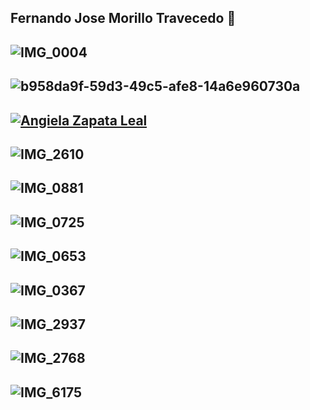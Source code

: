 ## Fernando Jose Morillo Travecedo 👋
## ![IMG_0004](https://github.com/user-attachments/assets/fa82c153-d528-44e9-b739-45aa7928eb52)
## ![b958da9f-59d3-49c5-afe8-14a6e960730a](https://github.com/user-attachments/assets/96bc1d39-fe02-41ef-a4f2-ba672f6bc9f9)
## [![Angiela Zapata Leal](https://github.com/user-attachments/assets/7bff2b6c-3922-4eee-b2ab-c49c63904936)](https://vimeo.com/1016454360)
## ![IMG_2610](https://github.com/user-attachments/assets/f2904779-196b-4833-b83f-f47b19df378d)
## ![IMG_0881](https://github.com/user-attachments/assets/3db85ca9-4df2-4544-9297-4584348339ea)
## ![IMG_0725](https://github.com/user-attachments/assets/abe93883-f9cb-4853-a2cb-7824743c1663)
## ![IMG_0653](https://github.com/user-attachments/assets/baff41a4-0157-4ef9-95f1-2ada75c1ddec)
## ![IMG_0367](https://github.com/user-attachments/assets/bf4841f4-efac-46b9-ac26-6b7190b3f342)
## ![IMG_2937](https://github.com/user-attachments/assets/8d363b4f-dd98-418a-a7cc-48304a4d56ee)
## ![IMG_2768](https://github.com/user-attachments/assets/3d1b5cbd-b0a8-48fb-9fe3-d99a6632320b)
## ![IMG_6175](https://github.com/user-attachments/assets/e5db6585-adfc-450b-ab9d-b2cf3bb7928f)
